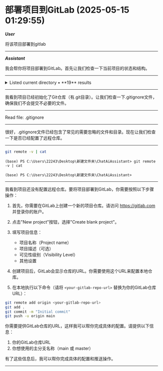 <!-- Generated by SpecStory -->

# 部署项目到GitLab (2025-05-15 01:29:55)

_**User**_

将该项目部署到gitlab

---

_**Assistant**_

我会帮你将项目部署到GitLab。首先让我们检查一下当前项目的状态和结构。


---

<details>
            <summary>Listed current directory • **19** results</summary>
        
| Name |
|-------|
| 📁 `.git` |
| 📁 `shared` |
| 📁 `server` |
| 📁 `node_modules` |
| 📁 `dist` |
| 📁 `client` |
| 📁 `.specstory` |
| 📄 `package.json` |
| 📄 `yarn.lock` |
| 📄 `vite.config.ts` |
| 📄 `.gitignore` |
| 📄 `.cursorindexingignore` |
| 📄 `generated-icon.png` |
| 📄 `.replit` |
| 📄 `components.json` |
| 📄 `drizzle.config.ts` |
| 📄 `postcss.config.js` |
| 📄 `tailwind.config.ts` |
| 📄 `tsconfig.json` |

</details>

---

我看到项目已经初始化了Git仓库（有.git目录）。让我们检查一下.gitignore文件，确保我们不会提交不必要的文件。


---

Read file: .gitignore

---

很好，.gitignore文件已经包含了常见的需要忽略的文件和目录。现在让我们检查一下是否已经配置了远程仓库。


---

```bash
git remote -v | cat
```

```
(base) PS C:\Users\22243\Desktop\新建文件夹\ChatAiAssistant> git remote -v | cat

(base) PS C:\Users\22243\Desktop\新建文件夹\ChatAiAssistant>
```

---

我看到项目还没有配置远程仓库。要将项目部署到GitLab，你需要按照以下步骤操作：

1. 首先，你需要在GitLab上创建一个新的项目仓库。请访问 https://gitlab.com 并登录你的账户。

2. 点击"New project"按钮，选择"Create blank project"。

3. 填写项目信息：
   - 项目名称（Project name）
   - 项目描述（可选）
   - 可见性级别（Visibility Level）
   - 其他设置

4. 创建项目后，GitLab会显示仓库的URL。你需要使用这个URL来配置本地仓库。

5. 在本地执行以下命令（请将 `<your-gitlab-repo-url>` 替换为你的GitLab仓库URL）：

```bash
git remote add origin <your-gitlab-repo-url>
git add .
git commit -m "Initial commit"
git push -u origin main
```

你需要提供GitLab仓库的URL，这样我可以帮你完成具体的配置。请提供以下信息：
1. 你的GitLab仓库URL
2. 你想使用的主分支名称（main 或 master）

有了这些信息后，我可以帮你完成具体的配置和推送操作。

---

